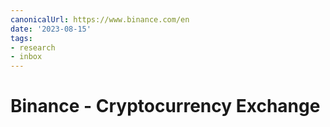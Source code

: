 ```yaml
---
canonicalUrl: https://www.binance.com/en
date: '2023-08-15'
tags:
- research
- inbox
---
```


# Binance - Cryptocurrency Exchange